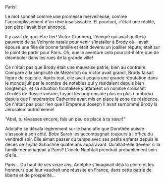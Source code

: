 <!--
C01S03: Mémoires de Brody
Personnages:
  - Adolphe Grünberg
  - sa famille
  - 
POV: Adolphe Grünberg
Résumé:
section complète à Brody
Introduire l'environnement,
la famille Schorr: ses grand-parents Schachne & Lea, Naphtali & sa famille,
la maison de Brody, la synagogue, etc.
-->

## 


Paris!

Le mot sonnait comme une promesse merveilleuse, comme l'accomplissement d'un
rêve insaisissable. Et pourtant, c'était une réalité,
son père l'avait bien annoncé.

Il y avait de quoi être fier!
Victor Grünberg, l'émigré qui avait quitté la pauvreté de sa Volhynie natale
pour venir s'installer à Brody où il avait épousé une fille de bonne famille
et était devenu un joaillier réputé, était sur le point de partir pour Paris.
Oh, quelle aventure cela pourrait-il être que de déambuler dans les rues de la
grande ville! 

Ce n'était pas que Brody était une mauvaise patrie, bien au contraire. Comparé
à la simplicité de Mezeritch où Victor avait grandi, Brody faisait figure de
capitale. Après tout, elle avait acquis une grande réputation dans le monde
juif par le nombre de notables qui y résidaient depuis bien longtemps, et sa
situation frontalière y attiraient un nombre croissant d'exilés de Russie voisine,
fuyant les pogroms de plus en plus nombreux depuis que l'impératrice Catherine
avait mis en place la zone de résidence.
Ce n'était pas pour rien que l'Empereur Joseph II avait surnommé
Brody la Jérusalem autrichienne!

"Abel, tu rêvasses encore, fais un peu de place à ta sœur!"

Adolphe se décala légèrement sur le banc afin que Dorothée puisse s'asseoir
à son côté. *Bobe* Sarah les accompagnait toujours à l'office du vendredi soir.
Elle aimait passer du temps avec ses petits enfants depuis le décès de
*zeyde* Schachne quatre ans auparavant. Qu'allait-elle devenir si la famille
déménageait à Paris? L'oncle Naphtali prendrait probablement soin d'elle.

Paris… Du haut de ses seize ans, Adolphe s'imaginait déjà la gloire et les
honneurs que leur vaudrait une réussite en France, dans cette patrie de liberté
et de prospérité…


